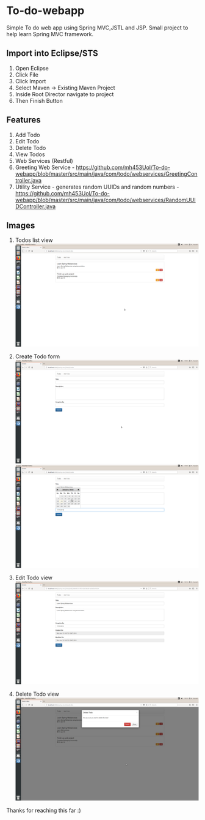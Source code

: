# To-do-webapp
Simple To do web app using Spring MVC,JSTL and JSP. Small project to help learn Spring MVC framework.

## Import into Eclipse/STS

1. Open Eclipse
2. Click File
3. Click Import 
4. Select Maven -> Existing Maven Project
5. Inside Root Director navigate to project
6. Then Finish Button

## Features
1. Add Todo
2. Edit Todo
3. Delete Todo
4. View Todos
5. Web Services (Restful) 
6. Greeting Web Service - https://github.com/mh453Uol/To-do-webapp/blob/master/src/main/java/com/todo/webservices/GreetingController.java
7. Utility Service - generates random UUIDs and random numbers - https://github.com/mh453Uol/To-do-webapp/blob/master/src/main/java/com/todo/webservices/RandomUUIDController.java
## Images

1. Todos list view 
![index](https://github.com/mh453Uol/To-do-webapp/blob/master/Images/Screenshot_2018-01-15_19-08-32.png "Index")

2. Create Todo form
![create](https://github.com/mh453Uol/To-do-webapp/blob/master/Images/Screenshot_2018-01-15_19-09-15.png "Create")
![create-datepicker](https://github.com/mh453Uol/To-do-webapp/blob/master/Images/Screenshot_2018-01-15_19-09-52.png "Create")

3. Edit Todo view 
![edit](https://github.com/mh453Uol/To-do-webapp/blob/master/Images/Screenshot%20from%202018-01-15%2019-10-09.png "Edit")

4. Delete Todo view 
![delete](https://github.com/mh453Uol/To-do-webapp/blob/master/Images/Screenshot_2018-01-15_19-10-47.png "Delete")

Thanks for reaching this far :)
